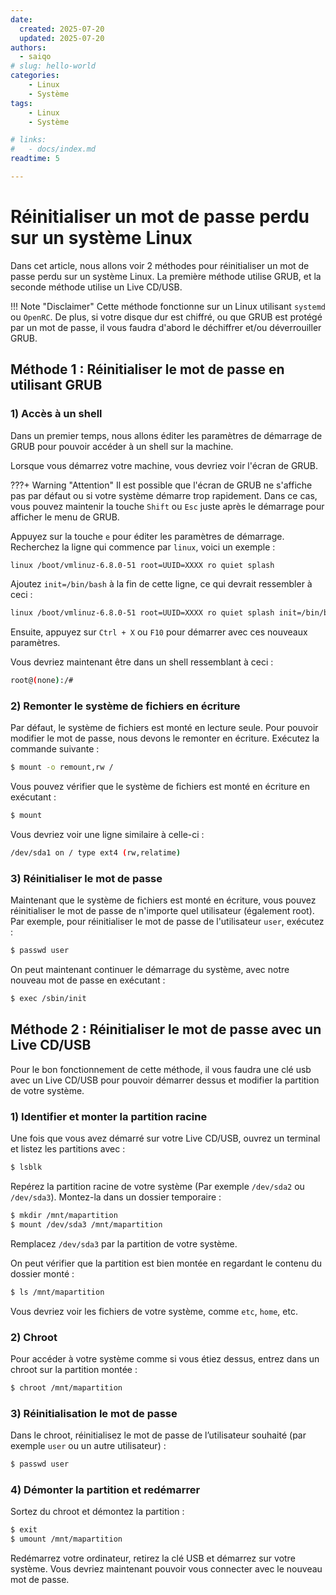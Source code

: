```yaml
---
date:
  created: 2025-07-20
  updated: 2025-07-20
authors:
  - saiqo
# slug: hello-world
categories:
    - Linux
    - Système
tags:
    - Linux
    - Système

# links:
#   - docs/index.md
readtime: 5

---
```


# Réinitialiser un mot de passe perdu sur un système Linux
Dans cet article, nous allons voir 2 méthodes pour réinitialiser un mot de passe perdu sur un système Linux. La première méthode utilise GRUB, et la seconde méthode utilise un Live CD/USB.
<!-- more -->

!!! Note "Disclaimer"
    Cette méthode fonctionne sur un Linux utilisant `systemd` ou `OpenRC`. De plus, si votre disque dur est chiffré, ou que GRUB est protégé par un mot de passe, il vous faudra d'abord le déchiffrer et/ou déverrouiller GRUB.

## Méthode 1 : Réinitialiser le mot de passe en utilisant GRUB
###  1) Accès à un shell
Dans un premier temps, nous allons éditer les paramètres de démarrage de GRUB pour pouvoir accéder à un shell sur la machine.

Lorsque vous démarrez votre machine, vous devriez voir l'écran de GRUB. 

???+ Warning "Attention"
    Il est possible que l'écran de GRUB ne s'affiche pas par défaut ou si votre système démarre trop rapidement.
    Dans ce cas, vous pouvez maintenir la touche `Shift` ou `Esc` juste après le démarrage pour afficher le menu de GRUB.

Appuyez sur la touche `e` pour éditer les paramètres de démarrage.
Recherchez la ligne qui commence par `linux`, voici un exemple :

``` bash
linux /boot/vmlinuz-6.8.0-51 root=UUID=XXXX ro quiet splash
```

Ajoutez `init=/bin/bash` à la fin de cette ligne, ce qui devrait ressembler à ceci :

``` bash
linux /boot/vmlinuz-6.8.0-51 root=UUID=XXXX ro quiet splash init=/bin/bash
```

Ensuite, appuyez sur `Ctrl + X` ou `F10` pour démarrer avec ces nouveaux paramètres.

Vous devriez maintenant être dans un shell ressemblant à ceci :

``` bash
root@(none):/# 
```

### 2) Remonter le système de fichiers en écriture
Par défaut, le système de fichiers est monté en lecture seule. Pour pouvoir modifier le mot de passe, nous devons le remonter en écriture. Exécutez la commande suivante :

``` bash
$ mount -o remount,rw /
```

Vous pouvez vérifier que le système de fichiers est monté en écriture en exécutant :

``` bash
$ mount
```

Vous devriez voir une ligne similaire à celle-ci :

``` bash
/dev/sda1 on / type ext4 (rw,relatime)
```

### 3) Réinitialiser le mot de passe
Maintenant que le système de fichiers est monté en écriture, vous pouvez réinitialiser le mot de passe de n'importe quel utilisateur (également root). Par exemple, pour réinitialiser le mot de passe de l'utilisateur `user`, exécutez :

``` bash
$ passwd user
```

On peut maintenant continuer le démarrage du système, avec notre nouveau mot de passe en exécutant :

``` bash
$ exec /sbin/init
```

## Méthode 2 : Réinitialiser le mot de passe avec un Live CD/USB

Pour le bon fonctionnement de cette méthode, il vous faudra une clé usb avec un Live CD/USB pour pouvoir démarrer dessus et modifier la partition de votre système.

### 1) Identifier et monter la partition racine
Une fois que vous avez démarré sur votre Live CD/USB, ouvrez un terminal et listez les partitions avec :

```bash
$ lsblk
```

Repérez la partition racine de votre système (Par exemple `/dev/sda2` ou `/dev/sda3`). Montez-la dans un dossier temporaire :

```bash
$ mkdir /mnt/mapartition
$ mount /dev/sda3 /mnt/mapartition
```
Remplacez `/dev/sda3` par la partition de votre système.

On peut vérifier que la partition est bien montée en regardant le contenu du dossier monté :

```bash
$ ls /mnt/mapartition
```

Vous devriez voir les fichiers de votre système, comme `etc`, `home`, etc.

### 2) Chroot
Pour accéder à votre système comme si vous étiez dessus, entrez dans un chroot sur la partition montée :

```bash
$ chroot /mnt/mapartition
```

### 3) Réinitialisation le mot de passe
Dans le chroot, réinitialisez le mot de passe de l’utilisateur souhaité (par exemple `user` ou un autre utilisateur) :

```bash
$ passwd user
```

### 4) Démonter la partition et redémarrer
Sortez du chroot et démontez la partition :

```bash
$ exit
$ umount /mnt/mapartition
```

Redémarrez votre ordinateur, retirez la clé USB et démarrez sur votre système. Vous devriez maintenant pouvoir vous connecter avec le nouveau mot de passe.

